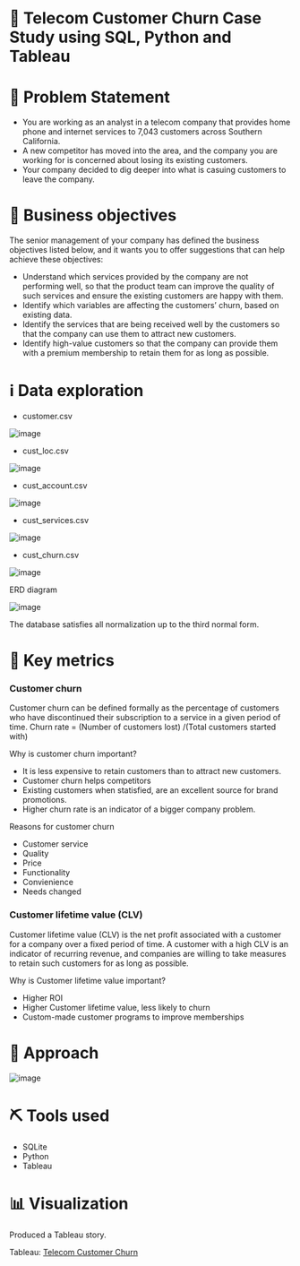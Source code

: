 # :satellite: Telecom Customer Churn Case Study using SQL, Python and Tableau



# :pushpin: Problem Statement

- You are working as an analyst in a telecom company that provides home phone and internet services to 7,043 customers across Southern California.
- A new competitor has moved into the area, and the company you are working for is concerned about losing its existing customers.
- Your company decided to dig deeper into what is casuing customers to leave the company.

# :dart: Business objectives
The senior management of your company has defined the business objectives listed below, and it wants you to offer suggestions that can help achieve these objectives:
- Understand which services provided by the company are not performing well, so that the product team can improve the quality of such services and ensure the existing customers are happy with them.
- Identify which variables are affecting the customers’ churn, based on existing data.
- Identify the services that are being received well by the customers so that the company can use them to attract new customers.
- Identify high-value customers so that the company can provide them with a premium membership to retain them for as long as possible.

# :information_source: Data exploration
- customer.csv

![image](https://user-images.githubusercontent.com/77529445/174257963-a73f86cd-ff43-4d58-b2e0-354f623f99eb.png)

- cust_loc.csv

![image](https://user-images.githubusercontent.com/77529445/174258132-e21045bf-ab17-4592-b79d-87f771a621c2.png)

- cust_account.csv

![image](https://user-images.githubusercontent.com/77529445/174258220-5c68f30c-f68b-4815-9435-6a0c35e375f2.png)

- cust_services.csv

![image](https://user-images.githubusercontent.com/77529445/174258357-2e611f15-cec7-4baa-b12c-54bef3f43ed0.png)

- cust_churn.csv

![image](https://user-images.githubusercontent.com/77529445/174258435-8ff4b04f-8a8f-4515-9de5-6141ca3dea44.png)

ERD diagram

![image](https://user-images.githubusercontent.com/77529445/174948366-c3156dae-bb82-4b08-b831-38978e81a0f2.png)

The database satisfies all normalization up to the third normal form.

# :bookmark: Key metrics
### Customer churn
Customer churn can be defined formally as the percentage of customers who have discontinued their subscription to a service in a given period of time. 
Churn rate = (Number of customers lost) /(Total customers started with)

Why is customer churn important?
- It is less expensive to retain customers than to attract new customers.
- Customer churn helps competitors
- Existing customers when statisfied, are an excellent source for brand promotions.
- Higher churn rate is an indicator of a bigger company problem.

Reasons for customer churn
- Customer service
- Quality
- Price
- Functionality
- Convienience
- Needs changed

### Customer lifetime value (CLV)
Customer lifetime value (CLV) is the net profit associated with a customer for a company over a fixed period of time. A customer with a high CLV is an indicator of recurring revenue, and companies are willing to take measures to retain such customers for as long as possible.

Why is Customer lifetime value important?
- Higher ROI
- Higher Customer lifetime value, less likely to churn
- Custom-made customer programs to improve memberships

# :memo: Approach
![image](https://user-images.githubusercontent.com/77529445/174260569-99155d66-6090-4f94-9967-ac607b801f19.png)

# :pick: Tools used
- SQLite
- Python
- Tableau

# :bar_chart: Visualization
Produced a Tableau story.

Tableau: [Telecom Customer Churn](https://public.tableau.com/app/profile/manaswi.kamila/viz/TelecomCustomerChurnAnalysis_16561435637710/TelecomCustomerChurnAnalysis)
